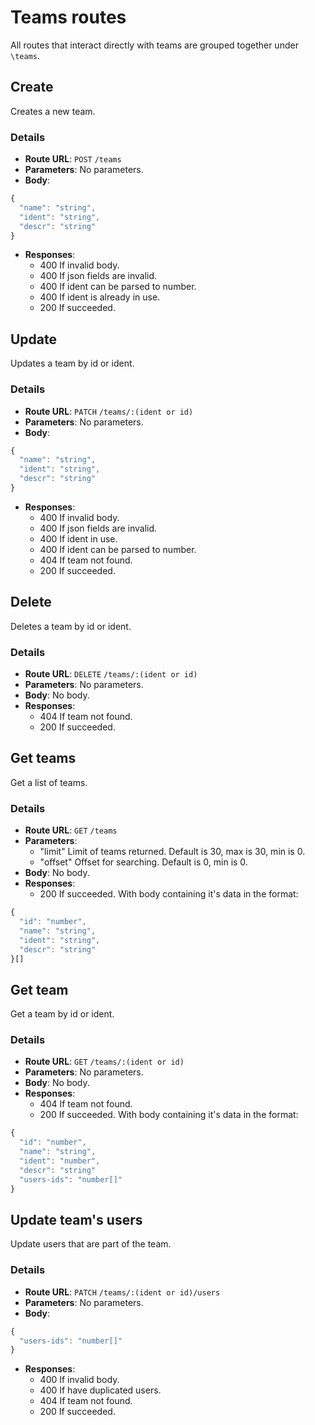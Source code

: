 # Teams routes

All routes that interact directly with teams are grouped together under `\teams`.

## Create

Creates a new team.

### Details

- **Route URL**: `POST` `/teams`
- **Parameters**: No parameters.
- **Body**:

```js
{
  "name": "string",
  "ident": "string",
  "descr": "string"
}
```

- **Responses**:
  - 400 If invalid body.
  - 400 If json fields are invalid.
  - 400 If ident can be parsed to number.
  - 400 If ident is already in use.
  - 200 If succeeded.

## Update

Updates a team by id or ident.

### Details

- **Route URL**: `PATCH` `/teams/:(ident or id)`
- **Parameters**: No parameters.
- **Body**:

```js
{
  "name": "string",
  "ident": "string",
  "descr": "string"
}
```

- **Responses**:
  - 400 If invalid body.
  - 400 If json fields are invalid.
  - 400 If ident in use.
  - 400 If ident can be parsed to number.
  - 404 If team not found.
  - 200 If succeeded.

## Delete

Deletes a team by id or ident.

### Details

- **Route URL**: `DELETE` `/teams/:(ident or id)`
- **Parameters**: No parameters.
- **Body**: No body.
- **Responses**:
  - 404 If team not found.
  - 200 If succeeded.

## Get teams

Get a list of teams.

### Details

- **Route URL**: `GET` `/teams`
- **Parameters**:
  - "limit" Limit of teams returned. Default is 30, max is 30, min is 0.
  - "offset" Offset for searching. Default is 0, min is 0.
- **Body**: No body.
- **Responses**:
  - 200 If succeeded. With body containing it's data in the format:

```js
{
  "id": "number",
  "name": "string",
  "ident": "string",
  "descr": "string"
}[]
```

## Get team

Get a team by id or ident.

### Details

- **Route URL**: `GET` `/teams/:(ident or id)`
- **Parameters**: No parameters.
- **Body**: No body.
- **Responses**:
  - 404 If team not found.
  - 200 If succeeded. With body containing it's data in the format:

```js
{
  "id": "number",
  "name": "string",
  "ident": "number",
  "descr": "string"
  "users-ids": "number[]"
}
```

## Update team's users

Update users that are part of the team.

### Details

- **Route URL**: `PATCH` `/teams/:(ident or id)/users`
- **Parameters**: No parameters.
- **Body**:

```js
{
  "users-ids": "number[]"
}
```

- **Responses**:
  - 400 If invalid body.
  - 400 If have duplicated users.
  - 404 If team not found.
  - 200 If succeeded.
